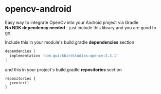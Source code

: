 # opencv-android
Easy way to integrate OpenCv into your Android project via Gradle.  
**No NDK dependency needed** - just include this library and you are good to go.  
  
  
Include this in your module's build.gradle **dependencies** section
```groovy
dependencies {
  implementation 'com.quickbirdstudios:opencv:3.4.1'
}
```

and this in your project's build.gradle **repositories** section
```
repositories {
  jcenter()
}
```

